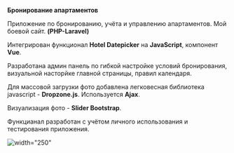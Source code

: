 __Бронирование апартаментов__

Приложение по бронированию, учёта и управлению апартаментов. Мой боевой сайт. __(PHP-Laravel)__

Интегрирован функционал __Hotel Datepicker__ на __JavaScript__, компонент __Vue__.

Разработана админ панель по гибкой настройке условий бронирования, визуальной насторйке главной страницы, правил календаря.

Для массовой загрузки фото добавлена легковесная библиотека javascript - __Dropzone.js__. Используется __Ajax__.

Визуализация фото - __Slider Bootstrap__.

Функцианал разработан с учётом личного использования и тестирования приложения.


![width="250"](https://sun9-58.userapi.com/impg/lv0rgUu16CMQkmgFX7STaiblU520QEQFYC-d9A/1T-5Wi8MLXg.jpg?size=843x478&quality=95&sign=96d421fe04cc1edf8f67718cd65c76cc&type=album)